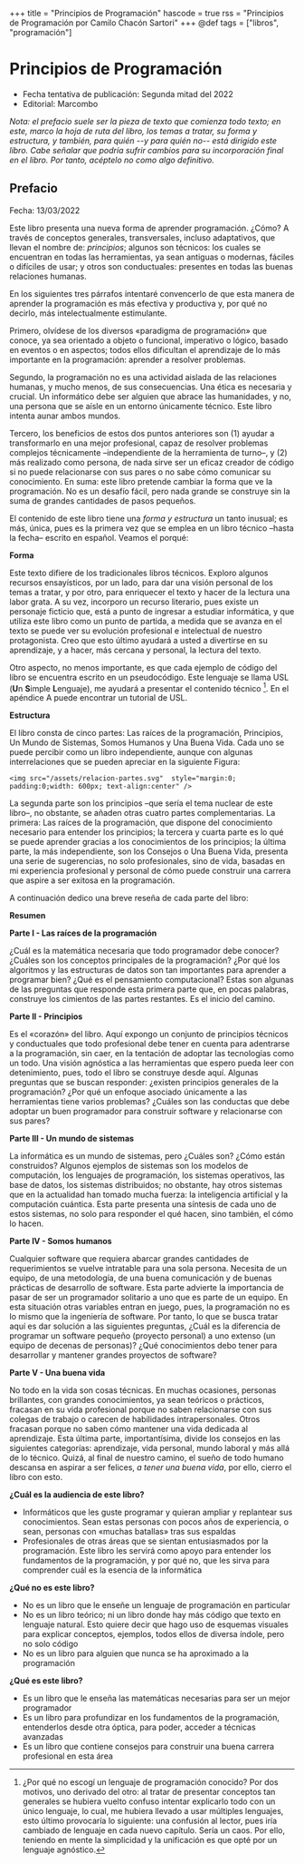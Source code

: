 +++
title = "Principios de Programación"
hascode = true
rss = "Principios de Programación por Camilo Chacón Sartori"
+++
@def tags = ["libros", "programación"]

# Principios de Programación

- Fecha tentativa de publicación: Segunda mitad del 2022
- Editorial: Marcombo

*Nota: el prefacio suele ser la pieza de texto que comienza todo texto; en este, marco la hoja de ruta del libro, los temas a tratar, su forma y estructura, y también, para quién --y para quién no-- está dirigido este libro. Cabe señalar que podría sufrir cambios para su incorporación final en el libro. Por tanto, acéptelo no como algo definitivo.*

## Prefacio 

Fecha: 13/03/2022

Este libro presenta una nueva forma de aprender programación. ¿Cómo? A través de conceptos generales, transversales, incluso adaptativos, que llevan el nombre de: *principios*; algunos son técnicos: los cuales se encuentran en todas las herramientas, ya sean antiguas o modernas,  fáciles o difíciles de usar; y otros son conductuales: presentes en todas las buenas relaciones humanas. 

En los siguientes tres párrafos intentaré convencerlo de que esta manera de aprender la programación es más efectiva y productiva y, por qué no decirlo, más intelectualmente estimulante.

Primero, olvídese de los diversos «paradigma de programación» que conoce, ya sea orientado a objeto o funcional, imperativo o lógico, basado en eventos o en aspectos; todos ellos dificultan el aprendizaje de lo más importante en la programación: aprender a resolver problemas. 

Segundo, la programación no es una actividad aislada de las relaciones humanas, y mucho menos, de sus consecuencias. Una ética es necesaria y crucial. Un informático debe ser alguien que abrace las humanidades, y no, una persona que se aísle en un entorno únicamente técnico. Este libro intenta aunar ambos mundos.

Tercero, los beneficios de estos dos puntos anteriores son (1) ayudar a transformarlo en una mejor profesional, capaz de resolver problemas complejos técnicamente –independiente de la herramienta de turno–, y (2) más realizado como persona, de nada sirve ser un eficaz creador de código si no puede relacionarse con sus pares o no sabe cómo comunicar su conocimiento. En suma: este libro pretende cambiar la forma que ve la programación. No es un desafío fácil, pero nada grande se construye sin la suma de grandes cantidades de pasos pequeños.

El contenido de este libro tiene una *forma y estructura* un tanto inusual; es más, única, pues es la primera vez que se emplea en un libro técnico –hasta la fecha– escrito en español. Veamos el porqué:

**Forma**

Este texto difiere de los tradicionales libros técnicos. Exploro algunos recursos ensayísticos, por un lado, para dar una visión personal de los temas a tratar, y por otro, para enriquecer el texto y hacer de la lectura una labor grata. A su vez, incorporo un recurso literario, pues existe un personaje ficticio que, está a punto de ingresar a estudiar informática, y que utiliza este libro como un punto de partida, a medida que se avanza en el texto se puede ver su evolución profesional e intelectual de nuestro protagonista. Creo que esto último ayudará a usted a divertirse en su aprendizaje, y a hacer, más cercana y personal, la lectura del texto.

Otro aspecto, no menos importante, es que cada ejemplo de código del libro se encuentra escrito en un pseudocódigo. Este lenguaje se llama USL (**U**n **S**imple **L**enguaje), me ayudará a presentar el contenido técnico [^1]. En el apéndice A puede encontrar un tutorial de USL.

**Estructura**

El libro consta de cinco partes: Las raíces de la programación, Principios, Un Mundo de Sistemas, Somos Humanos y Una Buena Vida. Cada uno se puede percibir como un libro independiente, aunque con algunas interrelaciones que se pueden apreciar en la siguiente Figura:

~~~
<img src="/assets/relacion-partes.svg"  style="margin:0; padding:0;width: 600px; text-align:center" />
~~~

La segunda parte son los principios –que sería el tema nuclear de este libro–, no obstante, se añaden otras cuatro partes complementarias. La primera: Las raíces de la programación, que dispone del conocimiento necesario para entender los principios; la tercera y cuarta parte es lo qué se puede aprender gracias a los conocimientos de los principios; la última parte, la más  independiente, son los Consejos o Una Buena Vida, presenta una serie de sugerencias, no solo profesionales, sino de vida, basadas en mi experiencia profesional y personal de cómo puede construir una carrera que aspire a ser exitosa en la programación.

A continuación dedico una breve reseña de cada parte del libro:

**Resumen**

**Parte I - Las raíces de la programación**

¿Cuál es la matemática necesaria que todo programador debe conocer? ¿Cuáles son los conceptos principales de la programación? ¿Por qué los algoritmos y las estructuras de datos son tan importantes para aprender a programar bien? ¿Qué es el pensamiento computacional? Estas son algunas de las preguntas que responde esta primera parte que, en pocas palabras, construye los cimientos de las partes restantes. Es el inicio del camino.


**Parte II - Principios**

Es el «corazón» del libro. Aquí expongo un conjunto de principios técnicos y conductuales que todo profesional debe tener en cuenta para adentrarse a la programación, sin caer, en la tentación de adoptar las tecnologías como un todo. Una visión agnóstica a las herramientas que espero pueda leer con detenimiento, pues, todo el libro se construye desde aquí. Algunas preguntas que se buscan responder: ¿existen principios generales de la programación? ¿Por qué un enfoque asociado únicamente a las herramientas tiene varios problemas? ¿Cuáles son las conductas que debe adoptar un buen programador para construir software y relacionarse con sus pares?

**Parte III - Un mundo de sistemas**

La informática es un mundo de sistemas, pero ¿Cuáles son? ¿Cómo están construidos? Algunos ejemplos de sistemas son los modelos de computación, los lenguajes de programación, los sistemas operativos, las base de datos, los sistemas distribuidos; no obstante, hay otros sistemas que en la actualidad han tomado mucha fuerza: la inteligencia artificial y la computación cuántica. Esta parte presenta una síntesis de cada uno de estos sistemas, no solo para responder el qué hacen, sino también, el cómo lo hacen.

**Parte IV - Somos humanos**

Cualquier software que requiera abarcar grandes cantidades de requerimientos se vuelve intratable para una sola persona. Necesita de un equipo, de una metodología, de una buena comunicación y de buenas prácticas de desarrollo de software. Esta parte advierte la importancia de pasar de ser un programador solitario a uno que es parte de un equipo. En esta situación otras variables entran en juego, pues, la programación no es lo mismo que la ingeniería de software. Por tanto, lo que se busca tratar aquí es dar solución a las siguientes preguntas, ¿Cuál es la diferencia de programar un software pequeño (proyecto personal) a uno extenso (un equipo de decenas de personas)? ¿Qué conocimientos debo tener para desarrollar y mantener grandes proyectos de software?

**Parte V - Una buena vida**

No todo en la vida son cosas técnicas. En muchas ocasiones, personas brillantes, con grandes conocimientos, ya sean teóricos o prácticos, fracasan en su vida profesional porque no saben relacionarse con sus colegas de trabajo o carecen de habilidades intrapersonales. Otros fracasan porque no saben cómo mantener una vida dedicada al aprendizaje. Esta última parte, importantísima, divide los consejos en las siguientes categorías: aprendizaje, vida personal, mundo laboral y más allá de lo técnico. Quizá, al final de nuestro camino, el sueño de todo humano descansa en aspirar a ser felices, *a tener una buena vida*, por ello, cierro el libro con esto.


**¿Cuál es la audiencia de este libro?**

- Informáticos que les guste programar y quieran ampliar y replantear sus conocimientos. Sean estas personas con pocos años de experiencia, o sean, personas con «muchas batallas» tras sus espaldas 
- Profesionales de otras áreas que se sientan entusiasmados por la programación. Este libro les servirá como apoyo para entender los fundamentos de la programación, y por qué no, que les sirva para comprender cuál es la esencia de la informática

**¿Qué no es este libro?**

- No es un libro que le enseñe un lenguaje de programación en particular
- No es un libro teórico; ni un libro donde hay más código que texto en lenguaje natural. Esto quiere decir que hago uso de esquemas visuales para explicar conceptos, ejemplos, todos ellos de diversa índole, pero no solo código
- No es un libro para alguien que nunca se ha aproximado a la programación

**¿Qué es este libro?**

- Es un libro que le enseña las matemáticas necesarias para ser un mejor programador
- Es un libro para profundizar en los fundamentos de la programación, entenderlos desde otra óptica, para poder, acceder a técnicas avanzadas
- Es un libro que contiene consejos para construir una buena carrera profesional en esta área

[^1]: ¿Por qué no escogí un lenguaje de programación conocido? Por dos motivos, uno derivado del otro: al tratar de presentar conceptos tan generales se hubiera vuelto confuso intentar explicarlo todo con un único lenguaje, lo cual, me hubiera llevado a usar múltiples lenguajes, esto último provocaría lo siguiente: una confusión al lector, pues iría cambiado de lenguaje en cada nuevo capítulo. Sería un caos. Por ello, teniendo en mente la simplicidad y la unificación es que opté por un lenguaje agnóstico.


